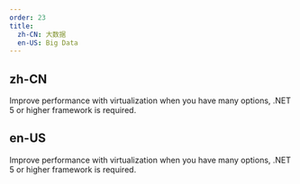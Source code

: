 ```yaml
---
order: 23
title:
  zh-CN: 大数据
  en-US: Big Data
---
```


## zh-CN

 Improve performance with virtualization when you have many options, .NET 5 or higher framework is required.

## en-US

Improve performance with virtualization when you have many options, .NET 5 or higher framework is required.
